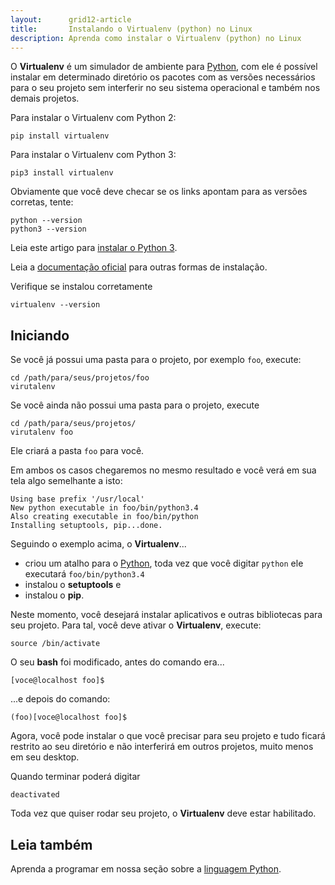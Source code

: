 ```yaml
---
layout:      grid12-article
title:       Instalando o Virtualenv (python) no Linux
description: Aprenda como instalar o Virtualenv (python) no Linux
---
```


O __Virtualenv__ é um simulador de ambiente para [Python](/python/), com ele é possível instalar em determinado diretório
os pacotes com as versões necessários para o seu projeto sem interferir no seu sistema operacional e também nos demais
projetos.

Para instalar o Virtualenv com Python 2:

	pip install virtualenv

Para instalar o Virtualenv com Python 3:

	pip3 install virtualenv

Obviamente que você deve checar se os links apontam para as versões corretas, tente:

    python --version
    python3 --version

Leia este artigo para [instalar o Python 3](/linux/cookbook/python/).

Leia a [documentação oficial](https://virtualenv.pypa.io/en/latest/virtualenv.html "link-externo") para outras formas de
instalação.

Verifique se instalou corretamente

	virtualenv --version


Iniciando
---


Se você já possui uma pasta para o projeto, por exemplo `foo`, execute:

    cd /path/para/seus/projetos/foo
    virutalenv

Se você ainda não possui uma pasta para o projeto, execute

    cd /path/para/seus/projetos/
    virutalenv foo

Ele criará a pasta `foo` para você.

Em ambos os casos chegaremos no mesmo resultado e você verá em sua tela algo semelhante a isto:

    Using base prefix '/usr/local'
    New python executable in foo/bin/python3.4
    Also creating executable in foo/bin/python
    Installing setuptools, pip...done.

Seguindo o exemplo acima, o __Virtualenv__...

- criou um atalho para o [Python](/python/), toda vez que você digitar `python` ele executará `foo/bin/python3.4`
- instalou o __setuptools__ e
- instalou o __pip__.

Neste momento, você desejará instalar aplicativos e outras bibliotecas para seu projeto. Para tal, você deve ativar
o __Virtualenv__, execute:

	source /bin/activate

O seu __bash__ foi modificado, antes do comando era...

    [voce@localhost foo]$ 

...e depois do comando:

    (foo)[voce@localhost foo]$ 

Agora, você pode instalar o que você precisar para seu projeto e tudo ficará restrito ao seu diretório e não interferirá
em outros projetos, muito menos em seu desktop.

Quando terminar poderá digitar

    deactivated

Toda vez que quiser rodar seu projeto, o __Virtualenv__ deve estar habilitado.



Leia também
---

Aprenda a programar em nossa seção sobre a [linguagem Python](/python/).